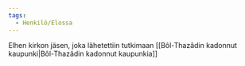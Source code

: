 ```yaml
---
tags:
  - Henkilö/Elossa
---
```

Elhen kirkon jäsen, joka lähetettiin tutkimaan [[Bôl-Thazâdin kadonnut kaupunki|Bôl-Thazâdin kadonnut kaupunkia]]
